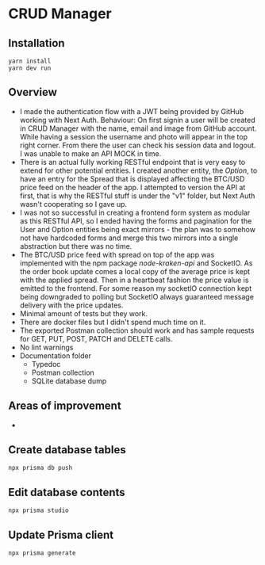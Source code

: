 # CRUD Manager

## Installation

```
yarn install
yarn dev run
```

## Overview

* I made the authentication flow with a JWT being provided by GitHub working with Next Auth. Behaviour: On first signin
  a user will be created in CRUD Manager with the name, email and image from GitHub account. While having a session the
  username and photo will appear in the top right corner. From there the user can check his session data and logout. I
  was unable to make an API MOCK in time.
* There is an actual fully working RESTful endpoint that is very easy to extend for other potential entities. I created
  another entity, the *Option*, to have an entry for the Spread that is displayed affecting the BTC/USD price feed on
  the header of the app. I attempted to version the API at first, that is why the RESTful stuff is under the "v1"
  folder, but Next Auth wasn't cooperating so I gave up.
* I was not so successful in creating a frontend form system as modular as this RESTful API, so I ended having the forms
  and pagination for the User and Option entities being exact mirrors - the plan was to somehow not have hardcoded forms
  and merge this two mirrors into a single abstraction but there was no time.
* The BTC/USD price feed with spread on top of the app was implemented with the npm package *node-kraken-api* and
  SocketIO. As the order book update comes a local copy of the average price is kept with the applied spread. Then in a
  heartbeat fashion the price value is emitted to the frontend. For some reason my socketIO connection kept being
  downgraded to polling but SocketIO always guaranteed message delivery with the price updates.
* Minimal amount of tests but they work.
* There are docker files but I didn't spend much time on it.
* The exported Postman collection should work and has sample requests for GET, PUT, POST, PATCH and DELETE calls.
* No lint warnings
* Documentation folder
    * Typedoc
    * Postman collection
    * SQLite database dump

## Areas of improvement

*

## Create database tables

```
npx prisma db push
```

## Edit database contents

```
npx prisma studio
```

## Update Prisma client

```
npx prisma generate
```